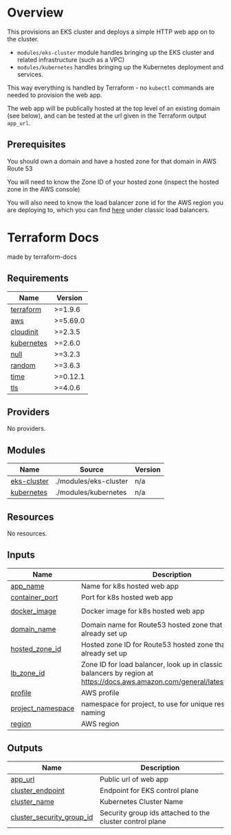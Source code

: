 # Overview
This provisions an EKS cluster and deploys a simple HTTP web app on to the cluster.

- `modules/eks-cluster` module handles bringing up the EKS cluster and related infrastructure (such as a VPC)
- `modules/kubernetes` handles bringing up the Kubernetes deployment and services.

This way everything is handled by Terraform - no `kubectl` commands are needed to provision the web app.

The web app will be publically hosted at the top level of an existing domain (see below), and can be tested at the url given in the Terraform output `app_url`.

## Prerequisites
You should own a domain and have a hosted zone for that domain in AWS Route 53

You will need to know the Zone ID of your hosted zone (inspect the hosted zone in the AWS console)

You will also need to know the load balancer zone id for the AWS region you are deploying to, which you can find [here](https://docs.aws.amazon.com/general/latest/gr/elb.html) under classic load balancers.

# Terraform Docs
made by terraform-docs

<!-- BEGIN_TF_DOCS -->
## Requirements

| Name | Version |
|------|---------|
| <a name="requirement_terraform"></a> [terraform](#requirement\_terraform) | >=1.9.6 |
| <a name="requirement_aws"></a> [aws](#requirement\_aws) | >=5.69.0 |
| <a name="requirement_cloudinit"></a> [cloudinit](#requirement\_cloudinit) | >=2.3.5 |
| <a name="requirement_kubernetes"></a> [kubernetes](#requirement\_kubernetes) | >=2.6.0 |
| <a name="requirement_null"></a> [null](#requirement\_null) | >=3.2.3 |
| <a name="requirement_random"></a> [random](#requirement\_random) | >=3.6.3 |
| <a name="requirement_time"></a> [time](#requirement\_time) | >=0.12.1 |
| <a name="requirement_tls"></a> [tls](#requirement\_tls) | >=4.0.6 |

## Providers

No providers.

## Modules

| Name | Source | Version |
|------|--------|---------|
| <a name="module_eks-cluster"></a> [eks-cluster](#module\_eks-cluster) | ./modules/eks-cluster | n/a |
| <a name="module_kubernetes"></a> [kubernetes](#module\_kubernetes) | ./modules/kubernetes | n/a |

## Resources

No resources.

## Inputs

| Name | Description | Type | Default | Required |
|------|-------------|------|---------|:--------:|
| <a name="input_app_name"></a> [app\_name](#input\_app\_name) | Name for k8s hosted web app | `string` | `"godbound-dice-roller"` | no |
| <a name="input_container_port"></a> [container\_port](#input\_container\_port) | Port for k8s hosted web app | `number` | `5000` | no |
| <a name="input_docker_image"></a> [docker\_image](#input\_docker\_image) | Docker image for k8s hosted web app | `string` | `"dbartramdockerhub/godbound-dice-roller:latest"` | no |
| <a name="input_domain_name"></a> [domain\_name](#input\_domain\_name) | Domain name for Route53 hosted zone that you have already set up | `string` | n/a | yes |
| <a name="input_hosted_zone_id"></a> [hosted\_zone\_id](#input\_hosted\_zone\_id) | Hosted zone ID for Route53 hosted zone that you have already set up | `string` | n/a | yes |
| <a name="input_lb_zone_id"></a> [lb\_zone\_id](#input\_lb\_zone\_id) | Zone ID for load balancer, look up in classic load balancers by region at https://docs.aws.amazon.com/general/latest/gr/elb.html | `string` | n/a | yes |
| <a name="input_profile"></a> [profile](#input\_profile) | AWS profile | `string` | `"tf-deploy"` | no |
| <a name="input_project_namespace"></a> [project\_namespace](#input\_project\_namespace) | namespace for project, to use for unique resource naming | `string` | `"TestEksProject"` | no |
| <a name="input_region"></a> [region](#input\_region) | AWS region | `string` | `"eu-west-1"` | no |

## Outputs

| Name | Description |
|------|-------------|
| <a name="output_app_url"></a> [app\_url](#output\_app\_url) | Public url of web app |
| <a name="output_cluster_endpoint"></a> [cluster\_endpoint](#output\_cluster\_endpoint) | Endpoint for EKS control plane |
| <a name="output_cluster_name"></a> [cluster\_name](#output\_cluster\_name) | Kubernetes Cluster Name |
| <a name="output_cluster_security_group_id"></a> [cluster\_security\_group\_id](#output\_cluster\_security\_group\_id) | Security group ids attached to the cluster control plane |
<!-- END_TF_DOCS -->